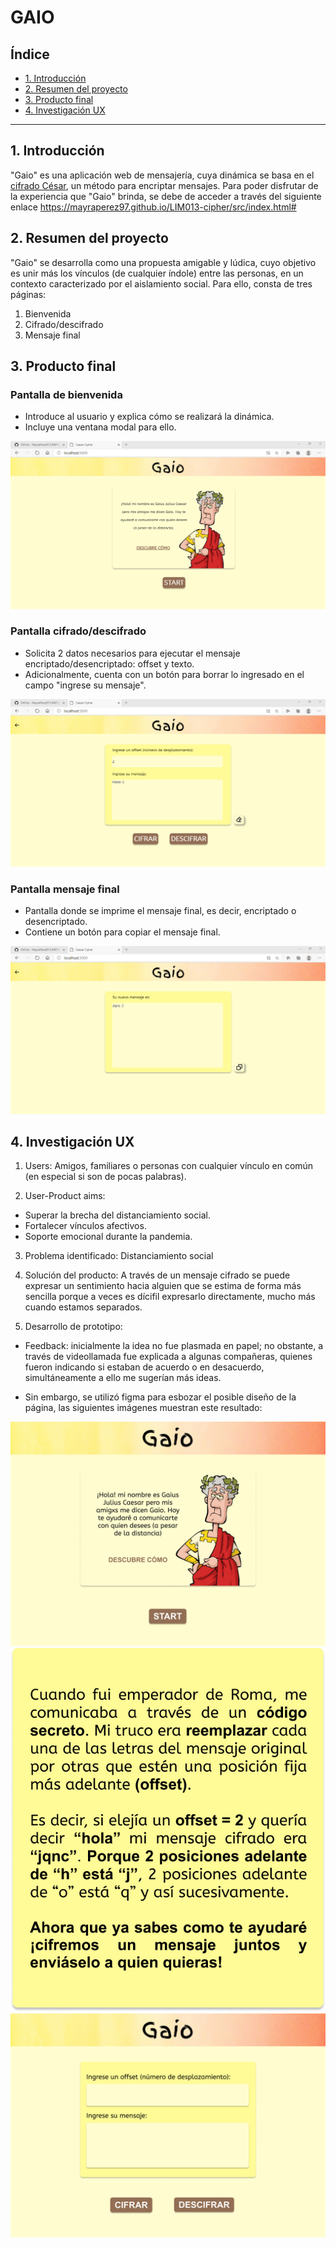 # GAIO

## Índice

* [1. Introducción](#1-introducción)
* [2. Resumen del proyecto](#2-resumen-del-proyecto)
* [3. Producto final](#3-producto-final)
* [4. Investigación UX](#4-investigación-ux)

***

## 1. Introducción

"Gaio" es una aplicación web de mensajería, cuya dinámica se basa en el [cifrado César](https://en.wikipedia.org/wiki/Caesar_cipher), un método para encriptar mensajes. Para poder disfrutar de la experiencia que "Gaio" brinda, se debe de acceder a través del siguiente enlace https://mayraperez97.github.io/LIM013-cipher/src/index.html#

## 2. Resumen del proyecto
"Gaio" se desarrolla como una propuesta amigable y lúdica, cuyo objetivo es unir más los vínculos (de cualquier índole) entre las personas, en un contexto caracterizado por el aislamiento social. Para ello, consta de tres páginas:

1. Bienvenida
2. Cifrado/descifrado
3. Mensaje final

## 3. Producto final

### Pantalla de bienvenida

* Introduce al usuario y explica cómo se realizará la dinámica.
* Incluye una ventana modal para ello.

![Pantalla 1](src/img/S1.png)

### Pantalla cifrado/descifrado

* Solicita 2 datos necesarios para ejecutar el mensaje encriptado/desencriptado: offset y texto.
* Adicionalmente, cuenta con un botón para borrar lo ingresado en el campo "ingrese su mensaje".

![Pantalla 2](src/img/S2.png)

### Pantalla mensaje final

* Pantalla donde se imprime el mensaje final, es decir, encriptado o desencriptado.
* Contiene un botón para copiar el mensaje final.

![Pantalla 3](src/img/S3.png)

## 4. Investigación UX

1. Users: 
Amigos, familiares o personas con cualquier vínculo en común (en especial si son de pocas palabras).

2. User-Product aims:
* Superar la brecha del distanciamiento social.
* Fortalecer vínculos afectivos.
* Soporte emocional durante la pandemia.

3. Problema identificado:
Distanciamiento social

4. Solución del producto:
A través de un mensaje cifrado se puede expresar un sentimiento hacia alguien que se estima de forma más sencilla porque a veces es dícifil expresarlo directamente, mucho más cuando estamos separados.

5. Desarrollo de prototipo:
* Feedback: inicialmente la idea no fue plasmada en papel; no obstante, a través de videollamada fue explicada a algunas compañeras, quienes fueron indicando si estaban de acuerdo o en desacuerdo, simultáneamente a ello me sugerían más ideas.

* Sin embargo, se utilizó figma para esbozar el posible diseño de la página, las siguientes imágenes muestran este resultado:

![Pantalla 1 Figma](src/img/01.jpg)
![Ventana modal Figma](src/img/011.jpg)
![Pantalla 2 Figma](src/img/02.jpg)
